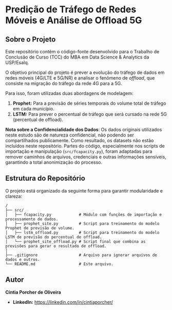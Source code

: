 # Predição de Tráfego de Redes Móveis e Análise de Offload 5G

## Sobre o Projeto

Este repositório contém o código-fonte desenvolvido para o Trabalho de Conclusão de Curso (TCC) do MBA em Data Science & Analytics da USP/Esalq.

O objetivo principal do projeto é prever a evolução do tráfego de dados em redes móveis (4G/LTE e 5G/NR) e analisar o fenômeno de *offload*, que consiste na migração do tráfego da rede 4G para a 5G.

Para isso, foram utilizadas duas abordagens de modelagem:
1.  **Prophet:** Para a previsão de séries temporais do volume total de tráfego em cada município.
2.  **LSTM:** Para prever o percentual de tráfego que será cursado na rede 5G (percentual de offload).

**Nota sobre a Confidencialidade dos Dados**:
Os dados originais utilizados neste estudo são de natureza confidencial, não podendo ser compartilhados publicamente. Como resultado, os datasets não estão incluídos neste repositório. Partes do código, especialmente nos scripts de importação e manipulação (`src/fcapacity.py`), foram adaptadas para remover caminhos de arquivos, credenciais e outras informações sensíveis, garantindo a total anonimização do processo.

## Estrutura do Repositório

O projeto está organizado da seguinte forma para garantir modularidade e clareza:

```
/
├── src/
│   ├── fcapacity.py            # Módulo com funções de importação e processamento de dados.
│   ├── prophet_site.py         # Script para treinamento do modelo Prophet de previsão de volume.
│   ├── lstm_offload.py         # Script para treinamento do modelo LSTM de previsão do percentual de offload.
│   └── prophet_site_offload.py # Script final que combina as previsões para gerar o resultado de offload.
│
├── .gitignore                  # Arquivo para ignorar arquivos de dados e outros.
└── README.md                   # Este arquivo.
```

## Autor

**Cíntia Porcher de Oliveira**
* **LinkedIn:** https://linkedin.com/in/cintiaporcher/
